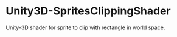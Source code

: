 Unity3D-SpritesClippingShader
=============================

Unity-3D shader for sprite to clip with rectangle in world space.
